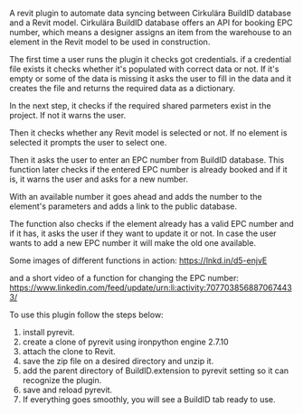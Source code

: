 A revit plugin to automate data syncing between Cirkulära BuildID database and a Revit model.
Cirkulära BuildID database offers an API for booking EPC number, which means a designer assigns
an item from the warehouse to an element in the Revit model to be used in construction.

The first time a user runs the plugin it checks got credentials.
if a credential file exists it checks whether it's populated with correct data or not.
If it's empty or some of the data is missing it asks the user to fill in the data and
it creates the file and returns the required data as a dictionary.

In the next step, it checks if the required shared parmeters exist in the project.
If not it warns the user.

Then it checks whether any Revit model is selected or not. If no element is selected it
prompts the user to select one.

Then it asks the user to enter an EPC number from BuildID database.
This function later checks if the entered EPC number is already booked and if it is, it
warns the user and asks for a new number.

With an available number it goes ahead and adds the number to the element's parameters
and adds a link to the public database.

The function also checks if the element already has a valid EPC number and if it has, it asks
the user if they want to update it or not. In case the user wants to add a new EPC number
it will make the old one available.

Some images of different functions in action:
https://lnkd.in/d5-enjvE

and a short video of a function for changing the EPC number:
https://www.linkedin.com/feed/update/urn:li:activity:7077038568870674433/

To use this plugin follow the steps below:
1. install pyrevit.
2. create a clone of pyrevit using ironpython engine 2.7.10
3. attach the clone to Revit.
4. save the zip file on a desired directory and unzip it.
5. add the parent directory of BuildID.extension to pyrevit setting so it can recognize the plugin.
6. save and reload pyrevit.
7. If everything goes smoothly, you will see a BuildID tab ready to use.